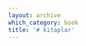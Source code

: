 ```yaml
---
layout: archive
which_category: book
title: '# kitaplar' 
---
```


<!--All posts of category 'kitaplar'-->
